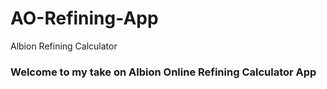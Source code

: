 # AO-Refining-App
Albion Refining Calculator

### Welcome to my take on Albion Online Refining Calculator App
